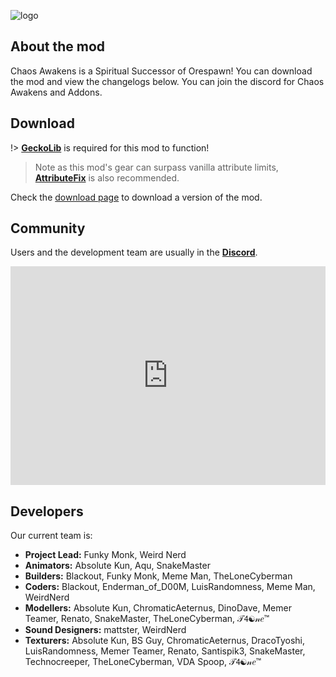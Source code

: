 ![logo](../resources/images/title.png)

## About the mod

Chaos Awakens is a Spiritual Successor of Orespawn!
You can download the mod and view the changelogs below. You can join the discord for Chaos Awakens
and Addons.

## Download

!> [**GeckoLib**](https://www.curseforge.com/minecraft/mc-mods/geckolib/files) is required for this
mod to function!
> Note as this mod's gear can surpass vanilla attribute limits,
> [**AttributeFix**](https://www.curseforge.com/minecraft/mc-mods/attributefix/files) is also recommended.

Check the [download page](download.md) to download a version of the mod.

## Community

Users and the development team are usually in the [**Discord**](https://discord.gg/TmVqnT5Zmj).

<iframe src="https://discord.com/widget?id=790637112546033665&theme=dark" style="width:100%"
height="350"
allowtransparency="true" frameborder="0" sandbox="allow-popups allow-popups-to-escape-sandbox
allow-same-origin allow-scripts"></iframe>

## Developers

Our current team is:

* **Project Lead:** Funky Monk, Weird Nerd
* **Animators:** Absolute Kun, Aqu, SnakeMaster
* **Builders:** Blackout, Funky Monk, Meme Man, TheLoneCyberman
* **Coders:** Blackout, Enderman_of_D00M, LuisRandomness, Meme Man, WeirdNerd
* **Modellers:** Absolute Kun, ChromaticAeternus, DinoDave, Memer Teamer, Renato, SnakeMaster,
  TheLoneCyberman, 𝒯𝟦☯𝓃𝑒™
* **Sound Designers:** mattster, WeirdNerd
* **Texturers:** Absolute Kun, BS Guy, ChromaticAeternus, DracoTyoshi, LuisRandomness, Memer Teamer,
  Renato, Santispik3, SnakeMaster, Technocreeper, TheLoneCyberman, VDA Spoop, 𝒯𝟦☯𝓃𝑒™

